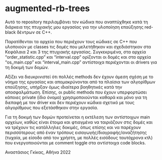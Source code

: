 # augmented-rb-trees
Αυτό το repository περιλαμβάνει τον κώδικα που αναπτύχθηκε κατά τη διάρκεια της πτυχιακής μου εργασίας για την υλοποίηση επαύξησης red-black δέντρων σε C++.

Παρατίθενται τα αρχεία που περιέχουν τους κώδικες σε C++ που υλοποιούν με classes τις δομές που μελετήθηκαν και σχεδιάστηκαν στα Κεφάλαια 2 και 3 της πτυχιακής εργασίας. Συγκεκριμένα, στα αρχεία “order_statistic.cpp” και “interval.cpp” ορίζονται οι δομές και στα αρχεία “os_main.cpp” και “interval_main.cpp” αντίστοιχα περιέχονται οι drivers για τη δοκιμή των δομών. 

Αξίζει να διευκρινιστεί ότι πολλές methods δεν έχουν άμεση σχέση με το νόημα της εργασίας και απομακρύνονται από τα πλαίσια των αλγορίθμων επαύξησης, υπήρξαν όμως ιδιαίτερα βοηθητικές κατά την αποσφαλμάτωση. Επίσης, οι public methods που έχουν υπερφορτώσει κάποιες private (ίδιο όνομα) χρησιμοποιούνται καθαρά και μόνο για τη διεπαφή με τον driver και δεν περιέχουν κώδικα σχετικό με τους αλγορίθμους που εξετάσθηκαν στην εργασία.

Για τη δοκιμή των δομών προτείνεται η εκτέλεση των αντίστοιχων main αρχείων, καθώς είναι έτοιμα και φτιαγμένα να ταιριάζουν στις δομές και να τρέχουν τις κατάλληλες δοκιμές, όπως επίσης και να παρέχουν περισσότερους από έναν τρόπους εισαγωγής/διαγραφής/αναζήτησης (τυχαία, με είσοδο από τον χρήστη, με πολλές εισόδους ταυτόχρονα κτλ) που ενεργοποιούνται με comment toggle στα αντίστοιχα code blocks.

Αναστάσιος Γκίκας, Αθήνα 2022
